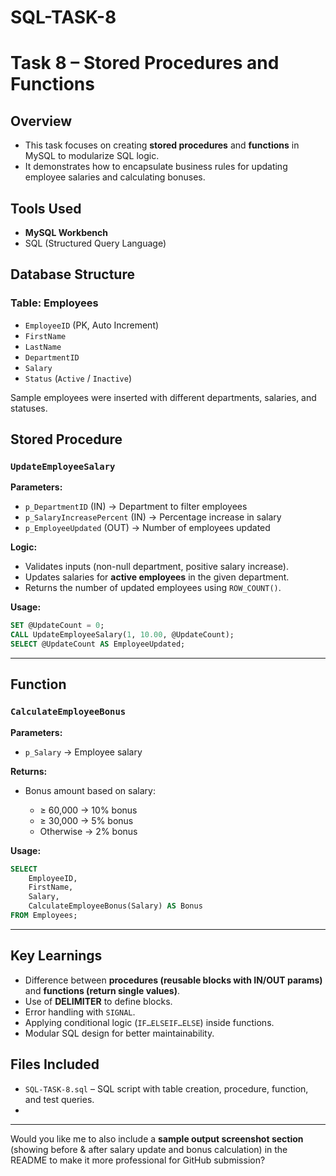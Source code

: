 # SQL-TASK-8


# Task 8 – Stored Procedures and Functions

## Overview
* This task focuses on creating **stored procedures** and **functions** in MySQL to modularize SQL logic. 
* It demonstrates how to encapsulate business rules for updating employee salaries and calculating bonuses.

## Tools Used

* **MySQL Workbench**
* SQL (Structured Query Language)

## Database Structure

### Table: Employees

* `EmployeeID` (PK, Auto Increment)
* `FirstName`
* `LastName`
* `DepartmentID`
* `Salary`
* `Status` (`Active` / `Inactive`)

Sample employees were inserted with different departments, salaries, and statuses.

## Stored Procedure

### `UpdateEmployeeSalary`

**Parameters:**

* `p_DepartmentID` (IN) → Department to filter employees
* `p_SalaryIncreasePercent` (IN) → Percentage increase in salary
* `p_EmployeeUpdated` (OUT) → Number of employees updated

**Logic:**

* Validates inputs (non-null department, positive salary increase).
* Updates salaries for **active employees** in the given department.
* Returns the number of updated employees using `ROW_COUNT()`.

**Usage:**

```sql
SET @UpdateCount = 0;
CALL UpdateEmployeeSalary(1, 10.00, @UpdateCount);
SELECT @UpdateCount AS EmployeeUpdated;
```

---

## Function

### `CalculateEmployeeBonus`

**Parameters:**

* `p_Salary` → Employee salary

**Returns:**

* Bonus amount based on salary:

  * ≥ 60,000 → 10% bonus
  * ≥ 30,000 → 5% bonus
  * Otherwise → 2% bonus

**Usage:**

```sql
SELECT
    EmployeeID,
    FirstName,
    Salary,
    CalculateEmployeeBonus(Salary) AS Bonus
FROM Employees;
```

---

## Key Learnings

* Difference between **procedures (reusable blocks with IN/OUT params)** and **functions (return single values)**.
* Use of **DELIMITER** to define blocks.
* Error handling with `SIGNAL`.
* Applying conditional logic (`IF…ELSEIF…ELSE`) inside functions.
* Modular SQL design for better maintainability.

## Files Included

* `SQL-TASK-8.sql` – SQL script with table creation, procedure, function, and test queries.
* 
---

Would you like me to also include a **sample output screenshot section** (showing before & after salary update and bonus calculation) in the README to make it more professional for GitHub submission?
